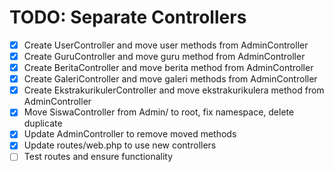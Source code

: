 # TODO: Separate Controllers

- [x] Create UserController and move user methods from AdminController
- [x] Create GuruController and move guru method from AdminController
- [x] Create BeritaController and move berita method from AdminController
- [x] Create GaleriController and move galeri methods from AdminController
- [x] Create EkstrakurikulerController and move ekstrakurikulera method from AdminController
- [x] Move SiswaController from Admin/ to root, fix namespace, delete duplicate
- [x] Update AdminController to remove moved methods
- [x] Update routes/web.php to use new controllers
- [ ] Test routes and ensure functionality
